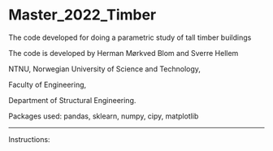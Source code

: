 # Master_2022_Timber
The code developed for doing a parametric study of tall timber buildings

The code is developed by Herman Mørkved Blom and Sverre Hellem

NTNU,
Norwegian University of Science and Technology,

Faculty of Engineering,

Department of Structural Engineering.


Packages used:
pandas, sklearn, numpy, cipy, matplotlib

-----------
Instructions: 
